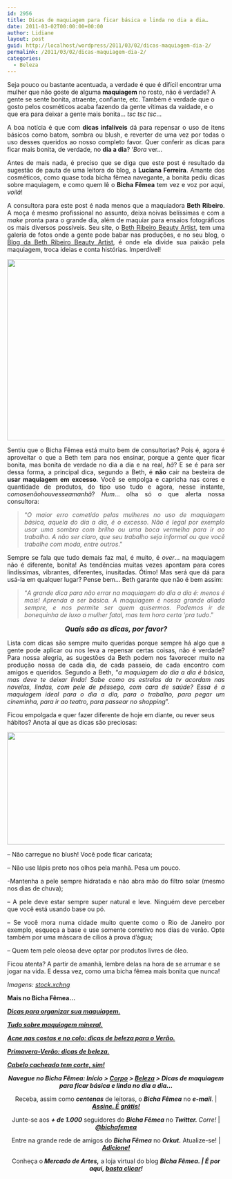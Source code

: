 ```yaml
---
id: 2956
title: Dicas de maquiagem para ficar básica e linda no dia a dia…
date: 2011-03-02T00:00:00+00:00
author: Lidiane
layout: post
guid: http://localhost/wordpress/2011/03/02/dicas-maquiagem-dia-2/
permalink: /2011/03/02/dicas-maquiagem-dia-2/
categories:
  - Beleza
---
```

Seja pouco ou bastante acentuada, a verdade é que é difícil encontrar uma mulher que não goste de alguma **maquiagem** no rosto, não é verdade? A gente se sente bonita, atraente, confiante, etc. Também é verdade que o gosto pelos cosméticos acaba fazendo da gente vítimas da vaidade, e o que era para deixar a gente mais bonita… _tsc tsc tsc_…

<p style="text-align: justify;">
  A boa notícia é que com <strong>dicas infalíveis</strong> dá para repensar o uso de itens básicos como batom, sombra ou blush, e reverter de uma vez por todas o uso desses queridos ao nosso completo favor. Quer conferir as dicas para ficar mais bonita, de verdade, no <strong>dia a dia</strong>? ‘<em>Bora</em> ver…
</p>

<!--more-->

<p style="text-align: justify;">
  Antes de mais nada, é preciso que se diga que este post é resultado da sugestão de pauta de uma leitora do blog, a <strong>Luciana Ferreira</strong>. Amante dos cosméticos, como quase toda bicha fêmea navegante, a bonita pediu dicas sobre maquiagem, e como quem lê o <strong>Bicha Fêmea</strong> tem vez e voz por aqui, <em>voilá</em>!
</p>

<p style="text-align: justify;">
  A consultora para este post é nada menos que a maquiadora <strong>Beth Ribeiro</strong>. A moça é mesmo profissional no assunto, deixa noivas belíssimas e com a <em>make</em> pronta para o grande dia, além de maquiar para ensaios fotográficos os mais diversos possíveis. Seu site, o <a href="http://www.bethribeiro.com.br/maquiagem_profissional_rj_rio_de_janeiro_niteroi/pagina/home" target="_blank">Beth Ribeiro Beauty Artist</a>, tem uma galeria de fotos onde a gente pode babar nas produções, e no seu blog, o <a href="http://blog.bethribeiro.com.br/" target="_blank">Blog da Beth Ribeiro Beauty Artist</a>, é onde ela divide sua paixão pela maquiagem, troca ideias e conta histórias. Imperdível!
</p>

<p style="text-align: center;">
  <a href="http://www.trololodemulher.com.br/blog/wp-content/uploads/2011/02/maquiagem-1.jpg"><img class="alignnone size-full wp-image-5987" title="maquiagem 1" src="http://www.trololodemulher.com.br/blog/wp-content/uploads/2011/02/maquiagem-1.jpg" alt="" width="560" height="420" /></a>
</p>

<p style="text-align: justify;">
  Sentiu que o Bicha Fêmea está muito bem de consultorias? Pois é, agora é aproveitar o que a Beth tem para nos ensinar, porque a gente quer ficar bonita, mas bonita de verdade no dia a dia e na real, <em>hã</em>? E se é para ser dessa forma, a principal dica, segundo a Beth, é <strong>não</strong> cair na besteira de <strong>usar maquiagem em excesso</strong>. Você se empolga e capricha nas cores e quantidade de produtos, do tipo uso tudo e agora, nesse instante, c<em>omosenãohouvesseamanhã</em>? <em>Hum</em>… olha só o que alerta nossa consultora:
</p>

<blockquote style="text-align: justify;">
  <p>
    “<em>O maior erro cometido pelas mulheres no uso de maquiagem básica, aquela do dia a dia, é o excesso. Não é legal por exemplo usar uma sombra com brilho ou uma boca vermelha para ir ao trabalho. A não ser claro, que seu trabalho seja informal ou que você trabalhe com moda, entre outros</em>.”
  </p>
</blockquote>

<p style="text-align: justify;">
  Sempre se fala que tudo demais faz mal, é muito, é <em>over</em>… na maquiagem não é diferente, bonita! As tendências muitas vezes apontam para cores lindíssimas, vibrantes, diferentes, inusitadas. Ótimo! Mas será que dá para usá-la em qualquer lugar? Pense bem… Beth garante que não é bem assim:
</p>

<blockquote style="text-align: justify;">
  <p style="text-align: justify;">
    “<em>A grande dica para não errar na maquiagem do dia a dia é: menos é mais! Aprenda a ser básica. A maquiagem é nossa grande aliada sempre, e nos permite ser quem quisermos. Podemos ir de bonequinha de luxo a mulher fatal, mas tem hora certa ‘pra tudo</em>.”
  </p>
</blockquote>

<p style="text-align: center;">
  <strong><em><span style="font-size: medium;">Quais são as dicas, por favor?</span></em></strong>
</p>

<p style="text-align: justify;">
  Lista com dicas são sempre muito queridas porque sempre há algo que a gente pode aplicar ou nos leva a repensar certas coisas, não é verdade? Para nossa alegria, as sugestões da Beth podem nos favorecer muito na produção nossa de cada dia, de cada passeio, de cada encontro com amigos e queridos. Segundo a Beth, “<em>a maquiagem do dia a dia é básica, mas deve te deixar linda! Sabe como as estrelas da tv acordam nas novelas, lindas, com pele de pêssego, com cara de saúde? Essa é a maquiagem ideal para o dia a dia, para o trabalho, para pegar um cineminha, para ir ao teatro, para passear no shopping</em>”.
</p>

Ficou empolgada e quer fazer diferente de hoje em diante, ou rever seus hábitos? Anota aí que as dicas são preciosas:

<p style="text-align: center;">
  <a href="http://www.trololodemulher.com.br/blog/wp-content/uploads/2011/02/maquiagem.jpg"><img class="alignnone size-full wp-image-5986" title="maquiagem" src="http://www.trololodemulher.com.br/blog/wp-content/uploads/2011/02/maquiagem.jpg" alt="" width="552" height="261" /></a>
</p>

<p style="text-align: justify;">
  &#8211; Não carregue no blush! Você pode ficar caricata;
</p>

&#8211; Não use lápis preto nos olhos pela manhã. Pesa um pouco.

<p style="text-align: justify;">
  -Mantenha a pele sempre hidratada e não abra mão do filtro solar (mesmo nos dias de chuva);
</p>

<p style="text-align: justify;">
  &#8211; A pele deve estar sempre super natural e leve. Ninguém deve perceber que você está usando base ou pó.
</p>

<p style="text-align: justify;">
  &#8211; Se você mora numa cidade muito quente como o Rio de Janeiro por exemplo, esqueça a base e use somente corretivo nos dias de verão. Opte também por uma máscara de cílios à prova d&#8217;água;
</p>

<p style="text-align: justify;">
  &#8211; Quem tem pele oleosa deve optar por produtos livres de óleo.
</p>

Ficou atenta? A partir de amanhã, lembre delas na hora de se arrumar e se jogar na vida. E dessa vez, como uma bicha fêmea mais bonita que nunca!

<p style="text-align: justify;">
  <em>Imagens: </em><a href="http://www.sxc.hu/" target="_blank"><em>stock.xchng</em></a>
</p>

<p style="text-align: justify;">
  <strong>Mais no Bicha Fêmea…</strong>
</p>

<p style="text-align: justify;">
  <strong><em><a href="http://www.trololodemulher.com.br/2010/07/30/dicas-organizacao-maquiagem/">Dicas para organizar sua maquiagem.</a></em></strong>
</p>

<p style="text-align: justify;">
  <strong><em><a href="http://www.trololodemulher.com.br/2009/07/08/maquiagem-mineral/">Tudo sobre maquiagem mineral.</a></em></strong>
</p>

<p style="text-align: justify;">
  <strong><em><a href="http://www.trololodemulher.com.br/2010/09/27/dicas-beleza-verao/">Acne nas costas e no colo: dicas de beleza para o Verão.</a></em></strong>
</p>

<p style="text-align: justify;">
  <strong><em><a href="http://www.trololodemulher.com.br/2010/09/13/dicas-de-beleza/">Primavera-Verão: dicas de beleza.</a></em></strong>
</p>

<p style="text-align: justify;">
  <strong><em><a href="http://www.trololodemulher.com.br/2010/02/23/cabelo-cacheado/">Cabelo cacheado tem corte, sim!</a></em></strong>
</p>

<p style="text-align: center;">
  <strong><em>Navegue no Bicha Fêmea: Início > <a href="http://www.trololodemulher.com.br/corpo/">Corpo</a> > <a href="http://www.trololodemulher.com.br/category/do-corpo/beleza/">Beleza</a> > Dicas de maquiagem para ficar básica e linda no dia a dia…</em></strong>
</p>

<p style="text-align: center;">
  Receba, assim como <strong><em>centenas</em></strong> de leitoras, o <strong><em>Bicha Fêmea</em></strong> no <strong><em>e-mail</em></strong>. | <strong><em><a href="http://feedburner.google.com/fb/a/mailverify?uri=blogbichafemea&loc=pt_BR">Assine. É grátis!</a></em></strong>
</p>

<p style="text-align: center;">
  Junte-se aos <strong><em>+ de 1.000</em></strong> seguidores do <strong><em>Bicha Fêmea</em></strong> no <em><strong>Twitter. </strong>Corre!</em> | <strong><em><a href="http://twitter.com/bichafemea">@bichafemea</a></em></strong>
</p>

<p style="text-align: center;">
  Entre na grande rede de amigos do <strong><em>Bicha Fêmea</em></strong> no <strong><em>Orkut.</em></strong> Atualize-se! | <strong><em><a href="http://www.orkut.com.br/Main#Profile?uid=5161612886294499900">Adicione!</a></em></strong>
</p>

<p style="text-align: center;">
  Conheça o<strong><em> Mercado de Artes,</em></strong> a loja virtual do blog <strong><em>Bicha Fêmea. | É por aqui, </em></strong><a href="http://www.trololodemulher.com.br/loja/"><strong><em>basta clicar</em></strong></a><strong><em>!</em></strong>
</p>

<p style="text-align: justify;">
  <strong><em> </em></strong>
</p>

<p style="text-align: justify;">
   
</p>